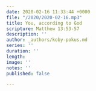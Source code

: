 ```yaml
---
date: 2020-02-16 11:33:44 +0000
file: "/2020/2020-02-16.mp3"
title: You, according to God
scripture: Matthew 13:53-57
description: ''
author: _authors/koby-pokus.md
series: ''
duration: ''
length: 
image: ''
notes: ''
published: false

---
```

